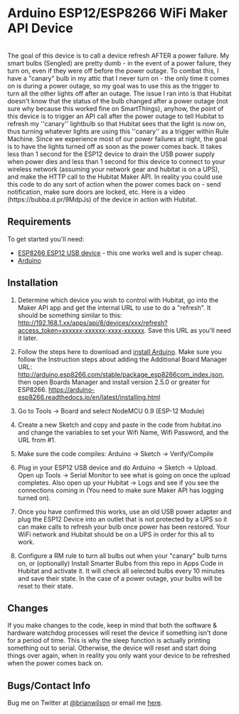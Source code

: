 Arduino ESP12/ESP8266 WiFi Maker API Device
=======
<br>
The goal of this device is to call a device refresh AFTER a power failure. My
smart bulbs (Sengled) are pretty dumb - in the event of a power failure, they turn on,
even if they were off before the power outage. To combat this, I have a
"canary" bulb in my attic that I never turn on - the only time it comes on is
during a power outage, so my goal was to use this as the trigger to turn all
the other lights off after an outage. The issue I ran into is that Hubitat
doesn't know that the status of the bulb changed after a power outage (not sure
why because this worked fine on SmartThings), anyhow, the point of this device
is to trigger an API call after the power outage to tell Hubitat to refresh my
''canary'' lightbulb so that Hubitat sees that the light is now on, thus turning whatever lights are using this ''canary'' as a trigger
within Rule Machine. Since we experience most of our power failures at night, the goal is to have the lights
turned off as soon as the power comes back. It takes less than 1 second for the
ESP12 device to drain the USB power supply when power dies and less than 1
second for this device to connect to your wireless network (assuming your network gear and
hubitat is on a UPS), and make the HTTP call to the Hubitat Maker API. In
reality you could use this code to do any sort of action when the power comes
back on - send notification, make sure doors are locked, etc. Here is a video (https://bubba.d.pr/9MdpJs) of the device in action with Hubitat.

Requirements
------------
To get started you'll need:
- [ESP8266 ESP12 USB device](https://www.amazon.com/ESP8266-ESP-01S-Wireless-Development-PlayStation-4/dp/B07FBNZ79T/) - this one works well and is super cheap.
- [Arduino](https://arduino-esp8266.readthedocs.io/en/latest/installing.html)

Installation
--------------------

1. Determine which device you wish to control with Hubitat, go into the Maker
API app and get the internal URL to use to do a "refresh". It should be
something similar to this:
http://192.168.1.xx/apps/api/8/devices/xxx/refresh?access_token=xxxxxx-xxxxxx-xxxx-xxxxxx.
Save this URL as you'll need it later.

2. Follow the steps here to download and [install
Arduino](https://arduino-esp8266.readthedocs.io/en/latest/installing.html).
Make sure you follow the Instruction steps about adding the Additional Board
Manager URL: http://arduino.esp8266.com/stable/package_esp8266com_index.json,
then open Boards Manager and install version 2.5.0 or greater for ESP8266.
https://arduino-esp8266.readthedocs.io/en/latest/installing.html

3. Go to Tools -> Board and select NodeMCU 0.9 (ESP-12 Module)

4. Create a new Sketch and copy and paste in the code from hubitat.ino and change the variables to set
your Wifi Name, Wifi Password, and the URL from #1. 

5. Make sure the code compiles: Arduino -> Sketch -> Verify/Compile

6. Plug in your ESP12 USB device and do Arduino -> Sketch -> Upload.  Open up
Tools -> Serial Monitor to see what is going on once the upload completes.
Also open up your Hubitat -> Logs and see if you see the connections coming in
(You need to make sure Maker API has logging turned on). 

7. Once you have confirmed this works, use an old USB power adapter and plug
the ESP12 Device into an outlet that is not protected by a UPS so it can make
calls to refresh your bulb once power has been restored.  Your WiFi network and
Hubitat should be on a UPS in order for this all to work.

8. Configure a RM rule to turn all bulbs out when your "canary" bulb turns on,
or (optionally) Install Smarter Bulbs from this repo in Apps Code in Hubitat and activate it. It
will check all selected bulbs every 10 minutes and save their state. In the
case of a power outage, your bulbs will be reset to their state. 

Changes
-------
If you make changes to the code, keep in mind that both the software & hardware
watchdog processes will reset the device if something isn't done for a period
of time. This is why the sleep function is actually printing something out to
serial. Otherwise, the device will reset and start doing things over again,
when in reality you only want your device to be refreshed when the power comes
back on. 

Bugs/Contact Info
-----------------
Bug me on Twitter at [@brianwilson](http://twitter.com/brianwilson) or email me [here](http://cronological.com/comment.php?ref=bubba).


